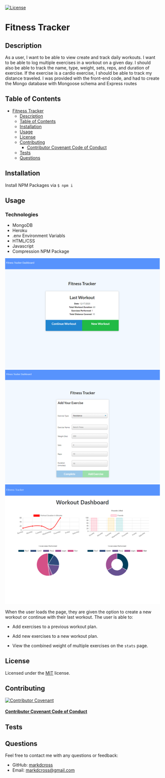 [![License](https://img.shields.io/github/license/markdcross/fitness-tracker)](https://img.shields.io/github/license/markdcross/fitness-tracker)

# Fitness Tracker

## Description

As a user, I want to be able to view create and track daily workouts. I want to be able to log multiple exercises in a workout on a given day. I should also be able to track the name, type, weight, sets, reps, and duration of exercise. If the exercise is a cardio exercise, I should be able to track my distance traveled. I was provided with the front-end code, and had to create the Mongo database with Mongoose schema and Express routes

## Table of Contents

- [Fitness Tracker](#fitness-tracker)
  - [Description](#description)
  - [Table of Contents](#table-of-contents)
  - [Installation](#installation)
  - [Usage](#usage)
  - [License](#license)
  - [Contributing](#contributing)
      - [Contributor Covenant Code of Conduct](#contributor-covenant-code-of-conduct)
  - [Tests](#tests)
  - [Questions](#questions)

## Installation

Install NPM Packages via `$ npm i`

## Usage
### **Technologies**

- MongoDB
- Heroku
- .env Environment Variabls
- HTML/CSS
- Javascript
- Compression NPM Package

![screenshot](./public/screenshot.png)
![screenshot](./public/screenshot2.png)
![screenshot](./public/dashboard.png)

When the user loads the page, they are given the option to create a new workout or continue with their last workout.
The user is able to:

- Add exercises to a previous workout plan.

- Add new exercises to a new workout plan.

- View the combined weight of multiple exercises on the `stats` page.

## License

Licensed under the [MIT](https://github.com/markdcross/fitness-tracker/blob/master/LICENSE.txt) license.

## Contributing

[![Contributor Covenant](https://img.shields.io/badge/Contributor%20Covenant-v2.0%20adopted-ff69b4.svg)](code_of_conduct.md)

#### [Contributor Covenant Code of Conduct](https://www.contributor-covenant.org/version/2/0/code_of_conduct/)

## Tests

## Questions

Feel free to contact me with any questions or feedback:

- GitHub: [markdcross](https://github.com/markdcross)
- Email: <markdcross@gmail.com>
